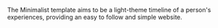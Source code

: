 The Minimalist template aims to be a light-theme timeline of a person's experiences, providing
an easy to follow and simple website.